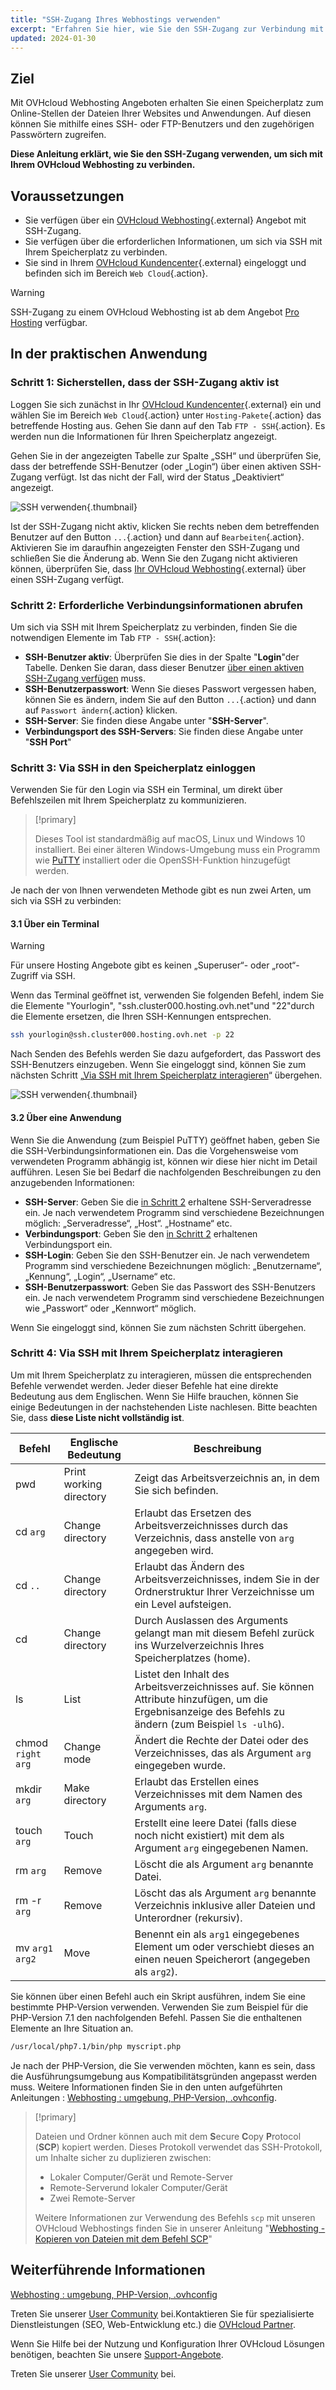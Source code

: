 ```yaml
---
title: "SSH-Zugang Ihres Webhostings verwenden"
excerpt: "Erfahren Sie hier, wie Sie den SSH-Zugang zur Verbindung mit Ihrem OVHcloud Webhosting nutzen"
updated: 2024-01-30
---
```


## Ziel 

Mit OVHcloud Webhosting Angeboten erhalten Sie einen Speicherplatz zum Online-Stellen der Dateien Ihrer Websites und Anwendungen. Auf diesen können Sie mithilfe eines SSH- oder FTP-Benutzers und den zugehörigen Passwörtern zugreifen.

**Diese Anleitung erklärt, wie Sie den SSH-Zugang verwenden, um sich mit Ihrem OVHcloud Webhosting zu verbinden.**

## Voraussetzungen

- Sie verfügen über ein [OVHcloud Webhosting](/links/web/hosting){.external} Angebot mit SSH-Zugang.
- Sie verfügen über die erforderlichen Informationen, um sich via SSH mit Ihrem Speicherplatz zu verbinden.
- Sie sind in Ihrem [OVHcloud Kundencenter](/links/manager){.external} eingeloggt und befinden sich im Bereich `Web Cloud`{.action}.

> [!warning]
> 
> SSH-Zugang zu einem OVHcloud Webhosting ist ab dem Angebot [Pro Hosting](/links/web/hosting-compare) verfügbar.

## In der praktischen Anwendung

### Schritt 1: Sicherstellen, dass der SSH-Zugang aktiv ist <a name="sshcheck"></a>

Loggen Sie sich zunächst in Ihr [OVHcloud Kundencenter](/links/manager){.external} ein und wählen Sie im Bereich `Web Cloud`{.action} unter `Hosting-Pakete`{.action} das betreffende Hosting aus. Gehen Sie dann auf den Tab `FTP - SSH`{.action}. Es werden nun die Informationen für Ihren Speicherplatz angezeigt. 

Gehen Sie in der angezeigten Tabelle zur Spalte „SSH“ und überprüfen Sie, dass der betreffende SSH-Benutzer (oder „Login“) über einen aktiven SSH-Zugang verfügt. Ist das nicht der Fall, wird der Status „Deaktiviert“ angezeigt.

![SSH verwenden](/pages/assets/screens/control_panel/product-selection/web-cloud/web-hosting/ftp-ssh/tab-ssh.png){.thumbnail}

Ist der SSH-Zugang nicht aktiv, klicken Sie rechts neben dem betreffenden Benutzer auf den Button `...`{.action} und dann auf `Bearbeiten`{.action}. Aktivieren Sie im daraufhin angezeigten Fenster den SSH-Zugang und schließen Sie die Änderung ab. Wenn Sie den Zugang nicht aktivieren können, überprüfen Sie, dass [Ihr OVHcloud Webhosting](/links/web/hosting){.external} über einen SSH-Zugang verfügt.

### Schritt 2: Erforderliche Verbindungsinformationen abrufen <a name="sshlogin"></a>

Um sich via SSH mit Ihrem Speicherplatz zu verbinden, finden Sie die notwendigen Elemente im Tab `FTP - SSH`{.action}:

- **SSH-Benutzer aktiv**: Überprüfen Sie dies in der Spalte "**Login**"der Tabelle. Denken Sie daran, dass dieser Benutzer [über einen aktiven SSH-Zugang verfügen](#sshcheck) muss.
- **SSH-Benutzerpasswort**: Wenn Sie dieses Passwort vergessen haben, können Sie es ändern, indem Sie auf den Button `...`{.action} und dann auf `Passwort ändern`{.action} klicken.
- **SSH-Server**: Sie finden diese Angabe unter "**SSH-Server**".
- **Verbindungsport des SSH-Servers**: Sie finden diese Angabe unter "**SSH Port**"

### Schritt 3: Via SSH in den Speicherplatz einloggen

Verwenden Sie für den Login via SSH ein Terminal, um direkt über Befehlszeilen mit Ihrem Speicherplatz zu kommunizieren. 

> [!primary]
>
> Dieses Tool ist standardmäßig auf macOS, Linux und Windows 10 installiert. Bei einer älteren Windows-Umgebung muss ein Programm wie [PuTTY](/pages/web_cloud/web_hosting/ssh_using_putty_on_windows) installiert oder die OpenSSH-Funktion hinzugefügt werden.

Je nach der von Ihnen verwendeten Methode gibt es nun zwei Arten, um sich via SSH zu verbinden:

#### 3.1 Über ein Terminal

> [!warning]
> Für unsere Hosting Angebote gibt es keinen „Superuser“- oder „root“-Zugriff via SSH.

Wenn das Terminal geöffnet ist, verwenden Sie folgenden Befehl, indem Sie die Elemente "Yourlogin", "ssh.cluster000.hosting.ovh.net"und "22"durch die Elemente ersetzen, die Ihren SSH-Kennungen entsprechen. 

```bash
ssh yourlogin@ssh.cluster000.hosting.ovh.net -p 22
```

Nach Senden des Befehls werden Sie dazu aufgefordert, das Passwort des SSH-Benutzers einzugeben. Wenn Sie eingeloggt sind, können Sie zum nächsten Schritt „[Via SSH mit Ihrem Speicherplatz interagieren](./#schritt-4-via-ssh-mit-ihrem-speicherplatz-interagieren)“ übergehen.

![SSH verwenden](/pages/assets/screens/other/web-tools/terminal/terminal-ssh-login.png){.thumbnail}

#### 3.2 Über eine Anwendung

Wenn Sie die Anwendung (zum Beispiel PuTTY) geöffnet haben, geben Sie die SSH-Verbindungsinformationen ein. Das die Vorgehensweise vom verwendeten Programm abhängig ist, können wir diese hier nicht im Detail aufführen. Lesen Sie bei Bedarf die nachfolgenden Beschreibungen zu den anzugebenden Informationen:

- **SSH-Server**: Geben Sie die [in Schritt 2](#sshlogin) erhaltene SSH-Serveradresse ein. Je nach verwendetem Programm sind verschiedene Bezeichnungen möglich: „Serveradresse“, „Host“. „Hostname“ etc.
- **Verbindungsport**: Geben Sie den [in Schritt 2](#sshlogin) erhaltenen Verbindungsport ein.
- **SSH-Login**: Geben Sie den SSH-Benutzer ein. Je nach verwendetem Programm sind verschiedene Bezeichnungen möglich: „Benutzername“, „Kennung“, „Login“, „Username“ etc.
- **SSH-Benutzerpasswort**: Geben Sie das Passwort des SSH-Benutzers ein. Je nach verwendetem Programm sind verschiedene Bezeichnungen wie „Passwort“ oder „Kennwort“ möglich.

Wenn Sie eingeloggt sind, können Sie zum nächsten Schritt übergehen.

### Schritt 4: Via SSH mit Ihrem Speicherplatz interagieren

Um mit Ihrem Speicherplatz zu interagieren, müssen die entsprechenden Befehle verwendet werden. Jeder dieser Befehle hat eine direkte Bedeutung aus dem Englischen. Wenn Sie Hilfe brauchen, können Sie einige Bedeutungen in der nachstehenden Liste nachlesen. Bitte beachten Sie, dass **diese Liste nicht vollständig ist**.

|Befehl|Englische Bedeutung|Beschreibung| 
|---|---|---|
|pwd|Print working directory|Zeigt das Arbeitsverzeichnis an, in dem Sie sich befinden.| 
|cd `arg`|Change directory|Erlaubt das Ersetzen des Arbeitsverzeichnisses durch das Verzeichnis, dass anstelle von `arg` angegeben wird.|
|cd `..`|Change directory|Erlaubt das Ändern des Arbeitsverzeichnisses, indem Sie in der Ordnerstruktur Ihrer Verzeichnisse um ein Level aufsteigen.|
|cd|Change directory|Durch Auslassen des Arguments gelangt man mit diesem Befehl zurück ins Wurzelverzeichnis Ihres Speicherplatzes (home).|
|ls|List|Listet den Inhalt des Arbeitsverzeichnisses auf. Sie können Attribute hinzufügen, um die Ergebnisanzeige des Befehls zu ändern (zum Beispiel `ls -ulhG`).| 
|chmod `right` `arg`|Change mode|Ändert die Rechte der Datei oder des Verzeichnisses, das als Argument `arg` eingegeben wurde.| 
|mkdir `arg`|Make directory|Erlaubt das Erstellen eines Verzeichnisses mit dem Namen des Arguments `arg`.| 
|touch `arg`|Touch|Erstellt eine leere Datei (falls diese noch nicht existiert) mit dem als Argument `arg` eingegebenen Namen.|
|rm `arg`|Remove|Löscht die als Argument `arg` benannte Datei.| 
|rm -r `arg`|Remove|Löscht das als Argument `arg` benannte Verzeichnis inklusive aller Dateien und Unterordner (rekursiv).| 
|mv `arg1` `arg2`|Move|Benennt ein als `arg1` eingegebenes Element um oder verschiebt dieses an einen neuen Speicherort (angegeben als `arg2`).| 

Sie können über einen Befehl auch ein Skript ausführen, indem Sie eine bestimmte PHP-Version verwenden. Verwenden Sie zum Beispiel für die PHP-Version 7.1 den nachfolgenden Befehl. Passen Sie die enthaltenen Elemente an Ihre Situation an.

```sh
/usr/local/php7.1/bin/php myscript.php
```

Je nach der PHP-Version, die Sie verwenden möchten, kann es sein, dass die Ausführungsumgebung aus Kompatibilitätsgründen angepasst werden muss. Weitere Informationen finden Sie in den unten aufgeführten Anleitungen : [Webhosting : umgebung, PHP-Version, .ovhconfig](/pages/web_cloud/web_hosting/configure_your_web_hosting).

> [!primary]
>
> Dateien und Ordner können auch mit dem **S**ecure **C**opy **P**rotocol (**SCP**) kopiert werden.
> Dieses Protokoll verwendet das SSH-Protokoll, um Inhalte sicher zu duplizieren zwischen:
>
> - Lokaler Computer/Gerät und Remote-Server
> - Remote-Serverund lokaler Computer/Gerät
> - Zwei Remote-Server
>
> Weitere Informationen zur Verwendung des Befehls `scp` mit unseren OVHcloud Webhostings finden Sie in unserer Anleitung "[Webhosting - Kopieren von Dateien mit dem Befehl SCP](/pages/web_cloud/web_hosting/using-scp-command)"
>

## Weiterführende Informationen

[Webhosting : umgebung, PHP-Version, .ovhconfig](/pages/web_cloud/web_hosting/configure_your_web_hosting)

Treten Sie unserer [User Community](/links/community) bei.Kontaktieren Sie für spezialisierte Dienstleistungen (SEO, Web-Entwicklung etc.) die [OVHcloud Partner](/links/partner).

Wenn Sie Hilfe bei der Nutzung und Konfiguration Ihrer OVHcloud Lösungen benötigen, beachten Sie unsere [Support-Angebote](/links/support).

Treten Sie unserer [User Community](/links/community) bei.